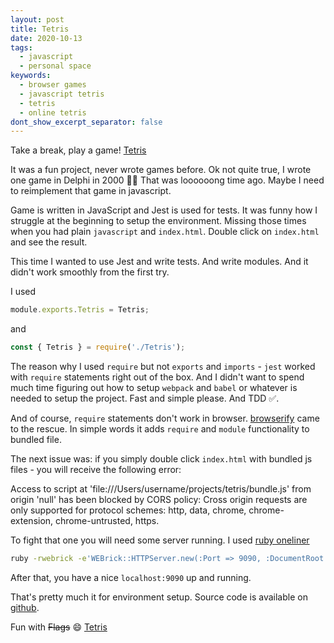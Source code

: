 ```yaml
---
layout: post
title: Tetris
date: 2020-10-13
tags:
  - javascript
  - personal space
keywords:
  - browser games
  - javascript tetris
  - tetris
  - online tetris
dont_show_excerpt_separator: false
---
```


Take a break, play a game! [Tetris](https://lanadz.com/tetris/)

It was a fun project, never wrote games before. Ok not quite true, I wrote one game in Delphi in 2000 🤦‍♀️ That was loooooong time ago. Maybe I need to reimplement that game in javascript.

Game is written in JavaScript and Jest is used for tests.
It was funny how I struggle at the beginning to setup the environment. Missing those times when you had plain `javascript` and `index.html`. Double click on `index.html` and see the result.
<!--more-->
This time I wanted to use Jest and write tests. And write modules. And it didn't work smoothly from the first try.

  I used
  ```javascript
  module.exports.Tetris = Tetris;
  ```
  and
  ```javascript
  const { Tetris } = require('./Tetris');
  ```

The reason why I used `require` but not `exports` and `imports` - `jest` worked with `require` statements right out of the box. And I didn't want to spend much time figuring out how to setup `webpack` and `babel` or whatever is needed to setup the project. Fast and simple please. And TDD ✅.

And of course, `require` statements don't work in browser. [browserify](http://browserify.org/) came to the rescue. In simple words it adds `require` and `module` functionality to bundled file.

The next issue was: if you simply double click `index.html` with bundled js files - you will receive the following error:

<div class="errorDiv">
<div class="content">
Access to script at 'file:///Users/username/projects/tetris/bundle.js' from origin 'null' has been blocked by CORS policy: Cross origin requests are only supported for protocol schemes: http, data, chrome, chrome-extension, chrome-untrusted, https.
</div>
</div>

To fight that one you will need some server running. I used [ruby oneliner](/tags/ruby-server-oneliner/)
```bash
ruby -rwebrick -e'WEBrick::HTTPServer.new(:Port => 9090, :DocumentRoot => Dir.pwd).start'
```
After that, you have a nice `localhost:9090` up and running.

That's pretty much it for environment setup. Source code is available on [github](https://github.com/lanadz/tetris).

Fun with <del>Flags</del> 😄 [Tetris](https://lanadz.com/tetris/)
